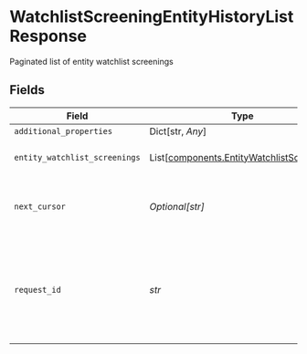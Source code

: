 # WatchlistScreeningEntityHistoryListResponse

Paginated list of entity watchlist screenings


## Fields

| Field                                                                                                                                       | Type                                                                                                                                        | Required                                                                                                                                    | Description                                                                                                                                 | Example                                                                                                                                     |
| ------------------------------------------------------------------------------------------------------------------------------------------- | ------------------------------------------------------------------------------------------------------------------------------------------- | ------------------------------------------------------------------------------------------------------------------------------------------- | ------------------------------------------------------------------------------------------------------------------------------------------- | ------------------------------------------------------------------------------------------------------------------------------------------- |
| `additional_properties`                                                                                                                     | Dict[str, *Any*]                                                                                                                            | :heavy_minus_sign:                                                                                                                          | N/A                                                                                                                                         |                                                                                                                                             |
| `entity_watchlist_screenings`                                                                                                               | List[[components.EntityWatchlistScreening](../../models/shared/entitywatchlistscreening.md)]                                                | :heavy_check_mark:                                                                                                                          | List of entity watchlist screening                                                                                                          |                                                                                                                                             |
| `next_cursor`                                                                                                                               | *Optional[str]*                                                                                                                             | :heavy_check_mark:                                                                                                                          | An identifier that determines which page of results you receive.                                                                            | eyJkaXJlY3Rpb24iOiJuZXh0Iiwib2Zmc2V0IjoiMTU5NDM                                                                                             |
| `request_id`                                                                                                                                | *str*                                                                                                                                       | :heavy_check_mark:                                                                                                                          | A unique identifier for the request, which can be used for troubleshooting. This identifier, like all Plaid identifiers, is case sensitive. |                                                                                                                                             |